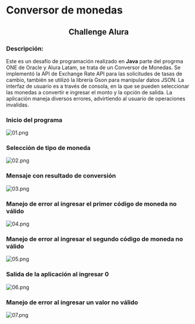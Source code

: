 <h1>Conversor de monedas</h1> 
<h2 align="center">Challenge Alura</h2>


### Descripción: 

Este es un desafío de programación realizado en **Java** parte del progrma ONE de Oracle y Alura Latam, se trata de un Conversor de Monedas. Se implementó la API de Exchange Rate API para las solicitudes de tasas de cambio, también se utilizó la librería Gson para manipular datos JSON. La interfaz de usuario es a través de consola, en la que se pueden seleccionar las monedas a convertir e ingresar el monto y la  opción de salida. La aplicación maneja diversos errores, advirtiendo al usuario de operaciones invalidas.

### Inicio del programa

![01.png](src%2Fimg%2F01.png)

### Selección de tipo de moneda
![02.png](src%2Fimg%2F02.png)

### Mensaje con resultado de conversión
![03.png](src%2Fimg%2F03.png)

### Manejo de error al ingresar el primer código de moneda no válido
![04.png](src%2Fimg%2F04.png)

### Manejo de error al ingresar el segundo código de moneda no válido

![05.png](src%2Fimg%2F05.png)

### Salida de la aplicación al ingresar 0
![06.png](src%2Fimg%2F06.png)

### Manejo de error al ingresar un valor no válido
![07.png](src%2Fimg%2F07.png)